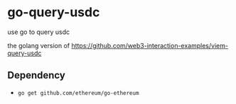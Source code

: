 # go-query-usdc
use go to query usdc

the golang version of https://github.com/web3-interaction-examples/viem-query-usdc


## Dependency
- ``go get github.com/ethereum/go-ethereum``

